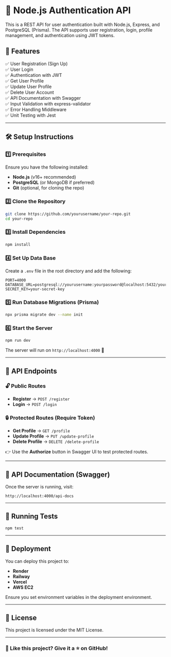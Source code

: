 # 🚀 Node.js Authentication API

This is a REST API for user authentication built with Node.js, Express, and PostgreSQL (Prisma). The API supports user registration, login, profile management, and authentication using JWT tokens.

## 📌 Features

✅ User Registration (Sign Up)  
✅ User Login  
✅ Authentication with JWT  
✅ Get User Profile  
✅ Update User Profile  
✅ Delete User Account  
✅ API Documentation with Swagger  
✅ Input Validation with express-validator  
✅ Error Handling Middleware  
✅ Unit Testing with Jest  

---

## 🛠️ Setup Instructions

### 1️⃣ Prerequisites
Ensure you have the following installed:
- **Node.js** (v16+ recommended)
- **PostgreSQL** (or MongoDB if preferred)
- **Git** (optional, for cloning the repo)

### 2️⃣ Clone the Repository
```sh
git clone https://github.com/yourusername/your-repo.git
cd your-repo
```

### 3️⃣ Install Dependencies
```sh
npm install
```

### 4️⃣ Set Up Data Base
Create a `.env` file in the root directory and add the following:
```env
PORT=4000
DATABASE_URL=postgresql://yourusername:yourpassword@localhost:5432/yourdatabase
SECRET_KEY=your-secret-key
```

### 5️⃣ Run Database Migrations (Prisma)
```sh
npx prisma migrate dev --name init
```

### 6️⃣ Start the Server
```sh
npm run dev
```
The server will run on `http://localhost:4000` 🚀

---

## 📖 API Endpoints

### 🔓 Public Routes
- **Register** → `POST /register`
- **Login** → `POST /login`

### 🔒 Protected Routes (Require Token)
- **Get Profile** → `GET /profile`
- **Update Profile** → `PUT /update-profile`
- **Delete Profile** → `DELETE /delete-profile`

👉 Use the **Authorize** button in Swagger UI to test protected routes.

---

## 📝 API Documentation (Swagger)
Once the server is running, visit:
```
http://localhost:4000/api-docs
```

---

## 🧪 Running Tests
```sh
npm test
```

---

## 🚀 Deployment
You can deploy this project to:
- **Render**
- **Railway**
- **Vercel**
- **AWS EC2**

Ensure you set environment variables in the deployment environment.

---

## 📜 License
This project is licensed under the MIT License.

---

### 🌟 Like this project? Give it a ⭐ on GitHub!
